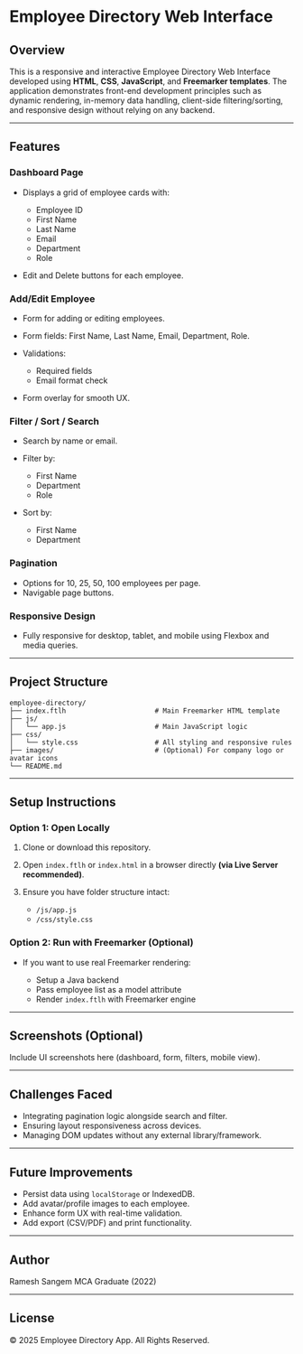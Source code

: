 # Employee Directory Web Interface

## Overview

This is a responsive and interactive Employee Directory Web Interface developed using **HTML**, **CSS**, **JavaScript**, and **Freemarker templates**. The application demonstrates front-end development principles such as dynamic rendering, in-memory data handling, client-side filtering/sorting, and responsive design without relying on any backend.

---

## Features

### Dashboard Page

* Displays a grid of employee cards with:

  * Employee ID
  * First Name
  * Last Name
  * Email
  * Department
  * Role
* Edit and Delete buttons for each employee.

### Add/Edit Employee

* Form for adding or editing employees.
* Form fields: First Name, Last Name, Email, Department, Role.
* Validations:

  * Required fields
  * Email format check
* Form overlay for smooth UX.

### Filter / Sort / Search

* Search by name or email.
* Filter by:

  * First Name
  * Department
  * Role
* Sort by:

  * First Name
  * Department

### Pagination

* Options for 10, 25, 50, 100 employees per page.
* Navigable page buttons.

### Responsive Design

* Fully responsive for desktop, tablet, and mobile using Flexbox and media queries.

---

## Project Structure

```
employee-directory/
├── index.ftlh                      # Main Freemarker HTML template
├── js/
│   └── app.js                      # Main JavaScript logic
├── css/
│   └── style.css                   # All styling and responsive rules
├── images/                         # (Optional) For company logo or avatar icons
└── README.md
```

---

## Setup Instructions

### Option 1: Open Locally

1. Clone or download this repository.
2. Open `index.ftlh` or `index.html` in a browser directly **(via Live Server recommended)**.
3. Ensure you have folder structure intact:

   * `/js/app.js`
   * `/css/style.css`

### Option 2: Run with Freemarker (Optional)

* If you want to use real Freemarker rendering:

  * Setup a Java backend
  * Pass employee list as a model attribute
  * Render `index.ftlh` with Freemarker engine

---

## Screenshots (Optional)

Include UI screenshots here (dashboard, form, filters, mobile view).

---

## Challenges Faced

* Integrating pagination logic alongside search and filter.
* Ensuring layout responsiveness across devices.
* Managing DOM updates without any external library/framework.

---

## Future Improvements

* Persist data using `localStorage` or IndexedDB.
* Add avatar/profile images to each employee.
* Enhance form UX with real-time validation.
* Add export (CSV/PDF) and print functionality.

---

## Author

Ramesh Sangem
MCA Graduate (2022)

---

## License

© 2025 Employee Directory App. All Rights Reserved.
